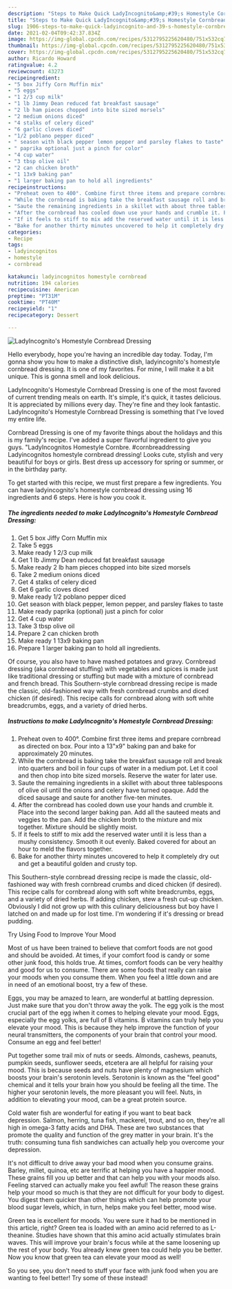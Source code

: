 ```yaml
---
description: "Steps to Make Quick LadyIncognito&amp;#39;s Homestyle Cornbread Dressing"
title: "Steps to Make Quick LadyIncognito&amp;#39;s Homestyle Cornbread Dressing"
slug: 1906-steps-to-make-quick-ladyincognito-and-39-s-homestyle-cornbread-dressing
date: 2021-02-04T09:42:37.834Z
image: https://img-global.cpcdn.com/recipes/5312795225620480/751x532cq70/ladyincognitos-homestyle-cornbread-dressing-recipe-main-photo.jpg
thumbnail: https://img-global.cpcdn.com/recipes/5312795225620480/751x532cq70/ladyincognitos-homestyle-cornbread-dressing-recipe-main-photo.jpg
cover: https://img-global.cpcdn.com/recipes/5312795225620480/751x532cq70/ladyincognitos-homestyle-cornbread-dressing-recipe-main-photo.jpg
author: Ricardo Howard
ratingvalue: 4.2
reviewcount: 43273
recipeingredient:
- "5 box Jiffy Corn Muffin mix"
- "5 eggs"
- "1 2/3 cup milk"
- "1 lb Jimmy Dean reduced fat breakfast sausage"
- "2 lb ham pieces chopped into bite sized morsels"
- "2 medium onions diced"
- "4 stalks of celery diced"
- "6 garlic cloves diced"
- "1/2 poblano pepper diced"
- " season with black pepper lemon pepper and parsley flakes to taste"
- " paprika optional just a pinch for color"
- "4 cup water"
- "3 tbsp olive oil"
- "2 can chicken broth"
- "1 13x9 baking pan"
- "1 larger baking pan to hold all ingredients"
recipeinstructions:
- "Preheat oven to 400°. Combine first three items and prepare cornbread as directed on box. Pour into a 13&#34;x9&#34; baking pan and bake for approximately 20 minutes."
- "While the cornbread is baking take the breakfast sausage roll and break into quarters and boil in four cups of water in a medium pot. Let it cool and then chop into bite sized morsels. Reserve the water for later use."
- "Saute the remaining ingredients in a skillet with about three tablespoons of olive oil until the onions and celery have turned opaque. Add the diced sausage and saute for another five-ten minutes."
- "After the cornbread has cooled down use your hands and crumble it. Place into the second larger baking pan. Add all the sauteed meats and veggies to the pan. Add the chicken broth to the mixture and mix together. Mixture should be slightly moist."
- "If it feels to stiff to mix add the reserved water until it is less than a mushy consistency. Smooth it out evenly. Baked covered for about an hour to meld the flavors together."
- "Bake for another thirty minutes uncovered to help it completely dry out and get a beautiful golden and crusty top."
categories:
- Recipe
tags:
- ladyincognitos
- homestyle
- cornbread

katakunci: ladyincognitos homestyle cornbread 
nutrition: 194 calories
recipecuisine: American
preptime: "PT31M"
cooktime: "PT40M"
recipeyield: "1"
recipecategory: Dessert

---
```



![LadyIncognito&#39;s Homestyle Cornbread Dressing](https://img-global.cpcdn.com/recipes/5312795225620480/751x532cq70/ladyincognitos-homestyle-cornbread-dressing-recipe-main-photo.jpg)

Hello everybody, hope you're having an incredible day today. Today, I'm gonna show you how to make a distinctive dish, ladyincognito&#39;s homestyle cornbread dressing. It is one of my favorites. For mine, I will make it a bit unique. This is gonna smell and look delicious.

LadyIncognito&#39;s Homestyle Cornbread Dressing is one of the most favored of current trending meals on earth. It's simple, it's quick, it tastes delicious. It is appreciated by millions every day. They're fine and they look fantastic. LadyIncognito&#39;s Homestyle Cornbread Dressing is something that I've loved my entire life.

Cornbread Dressing is one of my favorite things about the holidays and this is my family&#39;s recipe. I&#39;ve added a super flavorful ingredient to give you guys. &#34;LadyIncognitos Homestyle Cornbre. #cornbreaddressing Ladyincognitos homestyle cornbread dressing! Looks cute, stylish and very beautiful for boys or girls. Best dress up accessory for spring or summer, or in the birthday party.


To get started with this recipe, we must first prepare a few ingredients. You can have ladyincognito&#39;s homestyle cornbread dressing using 16 ingredients and 6 steps. Here is how you cook it.

<!--inarticleads1-->

##### The ingredients needed to make LadyIncognito&#39;s Homestyle Cornbread Dressing:

1. Get 5 box Jiffy Corn Muffin mix
1. Take 5 eggs
1. Make ready 1 2/3 cup milk
1. Get 1 lb Jimmy Dean reduced fat breakfast sausage
1. Make ready 2 lb ham pieces chopped into bite sized morsels
1. Take 2 medium onions diced
1. Get 4 stalks of celery diced
1. Get 6 garlic cloves diced
1. Make ready 1/2 poblano pepper diced
1. Get  season with black pepper, lemon pepper, and parsley flakes to taste
1. Make ready  paprika (optional) just a pinch for color
1. Get 4 cup water
1. Take 3 tbsp olive oil
1. Prepare 2 can chicken broth
1. Make ready 1 13x9 baking pan
1. Prepare 1 larger baking pan to hold all ingredients.


Of course, you also have to have mashed potatoes and gravy. Cornbread dressing (aka cornbread stuffing) with vegetables and spices is made just like traditional dressing or stuffing but made with a mixture of cornbread and french bread. This Southern-style cornbread dressing recipe is made the classic, old-fashioned way with fresh cornbread crumbs and diced chicken (if desired). This recipe calls for cornbread along with soft white breadcrumbs, eggs, and a variety of dried herbs. 

<!--inarticleads2-->

##### Instructions to make LadyIncognito&#39;s Homestyle Cornbread Dressing:

1. Preheat oven to 400°. Combine first three items and prepare cornbread as directed on box. Pour into a 13&#34;x9&#34; baking pan and bake for approximately 20 minutes.
1. While the cornbread is baking take the breakfast sausage roll and break into quarters and boil in four cups of water in a medium pot. Let it cool and then chop into bite sized morsels. Reserve the water for later use.
1. Saute the remaining ingredients in a skillet with about three tablespoons of olive oil until the onions and celery have turned opaque. Add the diced sausage and saute for another five-ten minutes.
1. After the cornbread has cooled down use your hands and crumble it. Place into the second larger baking pan. Add all the sauteed meats and veggies to the pan. Add the chicken broth to the mixture and mix together. Mixture should be slightly moist.
1. If it feels to stiff to mix add the reserved water until it is less than a mushy consistency. Smooth it out evenly. Baked covered for about an hour to meld the flavors together.
1. Bake for another thirty minutes uncovered to help it completely dry out and get a beautiful golden and crusty top.


This Southern-style cornbread dressing recipe is made the classic, old-fashioned way with fresh cornbread crumbs and diced chicken (if desired). This recipe calls for cornbread along with soft white breadcrumbs, eggs, and a variety of dried herbs. If adding chicken, stew a fresh cut-up chicken. Obviously I did not grow up with this culinary deliciousness but boy have I latched on and made up for lost time. I&#39;m wondering if it&#39;s dressing or bread pudding. 

Try Using Food to Improve Your Mood


Most of us have been trained to believe that comfort foods are not good and should be avoided. At times, if your comfort food is candy or some other junk food, this holds true. At times, comfort foods can be very healthy and good for us to consume. There are some foods that really can raise your moods when you consume them. When you feel a little down and are in need of an emotional boost, try a few of these.

Eggs, you may be amazed to learn, are wonderful at battling depression. Just make sure that you don't throw away the yolk. The egg yolk is the most crucial part of the egg iwhen it comes to helping elevate your mood. Eggs, especially the egg yolks, are full of B vitamins. B vitamins can truly help you elevate your mood. This is because they help improve the function of your neural transmitters, the components of your brain that control your mood. Consume an egg and feel better!

Put together some trail mix of nuts or seeds. Almonds, cashews, peanuts, pumpkin seeds, sunflower seeds, etcetera are all helpful for raising your mood. This is because seeds and nuts have plenty of magnesium which boosts your brain's serotonin levels. Serotonin is known as the "feel good" chemical and it tells your brain how you should be feeling all the time. The higher your serotonin levels, the more pleasant you will feel. Nuts, in addition to elevating your mood, can be a great protein source.

Cold water fish are wonderful for eating if you want to beat back depression. Salmon, herring, tuna fish, mackerel, trout, and so on, they're all high in omega-3 fatty acids and DHA. These are two substances that promote the quality and function of the grey matter in your brain. It's the truth: consuming tuna fish sandwiches can actually help you overcome your depression. 

It's not difficult to drive away your bad mood when you consume grains. Barley, millet, quinoa, etc are terrific at helping you have a happier mood. These grains fill you up better and that can help you with your moods also. Feeling starved can actually make you feel awful! The reason these grains help your mood so much is that they are not difficult for your body to digest. You digest them quicker than other things which can help promote your blood sugar levels, which, in turn, helps make you feel better, mood wise.

Green tea is excellent for moods. You were sure it had to be mentioned in this article, right? Green tea is loaded with an amino acid referred to as L-theanine. Studies have shown that this amino acid actually stimulates brain waves. This will improve your brain's focus while at the same loosening up the rest of your body. You already knew green tea could help you be better. Now you know that green tea can elevate your mood as well!

So you see, you don't need to stuff your face with junk food when you are wanting to feel better! Try some of these instead!

